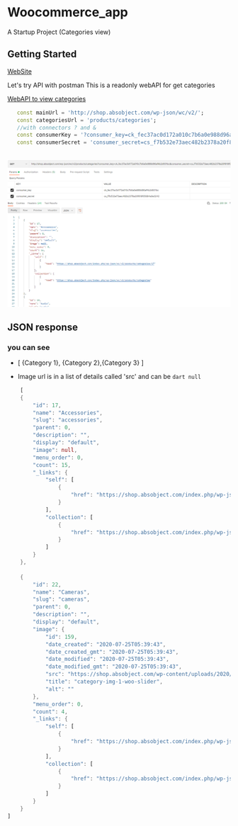 # Woocommerce_app

A Startup Project (Categories view)

## Getting Started
[WebSite](https://shop.absobject.com/)

Let's try API with postman 
This is a readonly webAPI for get categories 

[WebAPI to view categories](http://shop.absobject.com/wp-json/wc/v2/products/categories?consumer_key=ck_fec37ac0d172a010c7b6a0e988d96af4b2d931bc&consumer_secret=cs_f7b532e73aec482b2378a20f818f05684a0e3242)


```dart
   const mainUrl = 'http://shop.absobject.com/wp-json/wc/v2/';
   const categoriesUrl = 'products/categories';
   //with connectors ? and &
   const consumerKey = '?consumer_key=ck_fec37ac0d172a010c7b6a0e988d96af4b2d931bc&';
   const consumerSecret = 'consumer_secret=cs_f7b532e73aec482b2378a20f818f05684a0e3242';
   
   ```
![img1](https://github.com/Ayman-Shehata/woocommerce_startup_repo/blob/master/preview/postman.PNG)

## JSON response
### you can see
- [
    {Category 1}, {Category 2},{Category 3}
]

-   Image url is in a list of details called 'src' and can be ``` dart null ```
```dart 
    [
    {
        "id": 17,
        "name": "Accessories",
        "slug": "accessories",
        "parent": 0,
        "description": "",
        "display": "default",
        "image": null,
        "menu_order": 0,
        "count": 15,
        "_links": {
            "self": [
                {
                    "href": "https://shop.absobject.com/index.php/wp-json/wc/v2/products/categories/17"
                }
            ],
            "collection": [
                {
                    "href": "https://shop.absobject.com/index.php/wp-json/wc/v2/products/categories"
                }
            ]
        }
    },
    
    {
        "id": 22,
        "name": "Cameras",
        "slug": "cameras",
        "parent": 0,
        "description": "",
        "display": "default",
        "image": {
            "id": 159,
            "date_created": "2020-07-25T05:39:43",
            "date_created_gmt": "2020-07-25T05:39:43",
            "date_modified": "2020-07-25T05:39:43",
            "date_modified_gmt": "2020-07-25T05:39:43",
            "src": "https://shop.absobject.com/wp-content/uploads/2020/07/category-img-1-woo-slider.png",
            "title": "category-img-1-woo-slider",
            "alt": ""
        },
        "menu_order": 0,
        "count": 4,
        "_links": {
            "self": [
                {
                    "href": "https://shop.absobject.com/index.php/wp-json/wc/v2/products/categories/22"
                }
            ],
            "collection": [
                {
                    "href": "https://shop.absobject.com/index.php/wp-json/wc/v2/products/categories"
                }
            ]
        }
    }
]

```